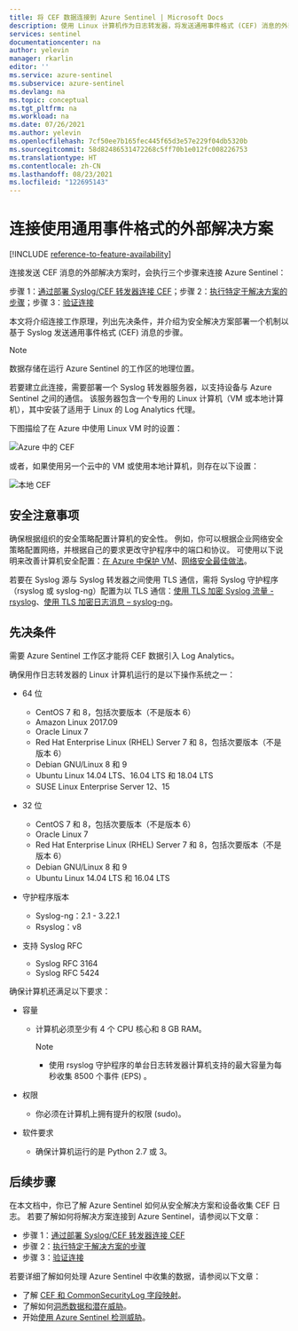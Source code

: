 ```yaml
---
title: 将 CEF 数据连接到 Azure Sentinel | Microsoft Docs
description: 使用 Linux 计算机作为日志转发器，将发送通用事件格式 (CEF) 消息的外部解决方案连接到 Azure Sentinel。
services: sentinel
documentationcenter: na
author: yelevin
manager: rkarlin
editor: ''
ms.service: azure-sentinel
ms.subservice: azure-sentinel
ms.devlang: na
ms.topic: conceptual
ms.tgt_pltfrm: na
ms.workload: na
ms.date: 07/26/2021
ms.author: yelevin
ms.openlocfilehash: 7cf50ee7b165fec445f65d3e57e229f04db5320b
ms.sourcegitcommit: 58d82486531472268c5ff70b1e012fc008226753
ms.translationtype: HT
ms.contentlocale: zh-CN
ms.lasthandoff: 08/23/2021
ms.locfileid: "122695143"
---
```

# <a name="connect-your-external-solution-using-common-event-format"></a>连接使用通用事件格式的外部解决方案

[!INCLUDE [reference-to-feature-availability](includes/reference-to-feature-availability.md)]

连接发送 CEF 消息的外部解决方案时，会执行三个步骤来连接 Azure Sentinel：

步骤 1：[通过部署 Syslog/CEF 转发器连接 CEF](connect-cef-agent.md)；步骤 2：[执行特定于解决方案的步骤](connect-cef-solution-config.md)；步骤 3：[验证连接](troubleshooting-cef-syslog.md#validate-cef-connectivity)

本文将介绍连接工作原理，列出先决条件，并介绍为安全解决方案部署一个机制以基于 Syslog 发送通用事件格式 (CEF) 消息的步骤。 

> [!NOTE] 
> 数据存储在运行 Azure Sentinel 的工作区的地理位置。

若要建立此连接，需要部署一个 Syslog 转发器服务器，以支持设备与 Azure Sentinel 之间的通信。  该服务器包含一个专用的 Linux 计算机（VM 或本地计算机），其中安装了适用于 Linux 的 Log Analytics 代理。 

下图描绘了在 Azure 中使用 Linux VM 时的设置：

 ![Azure 中的 CEF](./media/connect-cef/cef-syslog-azure.png)

或者，如果使用另一个云中的 VM 或使用本地计算机，则存在以下设置： 

 ![本地 CEF](./media/connect-cef/cef-syslog-onprem.png)

## <a name="security-considerations"></a>安全注意事项

确保根据组织的安全策略配置计算机的安全性。 例如，你可以根据企业网络安全策略配置网络，并根据自己的要求更改守护程序中的端口和协议。 可使用以下说明来改善计算机安全配置：[在 Azure 中保护 VM](../virtual-machines/security-policy.md)、[网络安全最佳做法](../security/fundamentals/network-best-practices.md)。

若要在 Syslog 源与 Syslog 转发器之间使用 TLS 通信，需将 Syslog 守护程序（rsyslog 或 syslog-ng）配置为以 TLS 通信：[使用 TLS 加密 Syslog 流量 - rsyslog](https://www.rsyslog.com/doc/v8-stable/tutorials/tls_cert_summary.html)、[使用 TLS 加密日志消息 – syslog-ng](https://support.oneidentity.com/technical-documents/syslog-ng-open-source-edition/3.22/administration-guide/60#TOPIC-1209298)。
 
## <a name="prerequisites"></a>先决条件

需要 Azure Sentinel 工作区才能将 CEF 数据引入 Log Analytics。

确保用作日志转发器的 Linux 计算机运行的是以下操作系统之一：

- 64 位
  - CentOS 7 和 8，包括次要版本（不是版本 6）
  - Amazon Linux 2017.09
  - Oracle Linux 7
  - Red Hat Enterprise Linux (RHEL) Server 7 和 8，包括次要版本（不是版本 6）
  - Debian GNU/Linux 8 和 9
  - Ubuntu Linux 14.04 LTS、16.04 LTS 和 18.04 LTS
  - SUSE Linux Enterprise Server 12、15

- 32 位
  - CentOS 7 和 8，包括次要版本（不是版本 6）
  - Oracle Linux 7
  - Red Hat Enterprise Linux (RHEL) Server 7 和 8，包括次要版本（不是版本 6）
  - Debian GNU/Linux 8 和 9
  - Ubuntu Linux 14.04 LTS 和 16.04 LTS
 
- 守护程序版本
  - Syslog-ng：2.1 - 3.22.1
  - Rsyslog：v8
  
- 支持 Syslog RFC
  - Syslog RFC 3164
  - Syslog RFC 5424
 
确保计算机还满足以下要求： 

- 容量
  - 计算机必须至少有 4 个 CPU 核心和 8 GB RAM。

    > [!NOTE]
    > - 使用 rsyslog 守护程序的单台日志转发器计算机支持的最大容量为每秒收集 8500 个事件 (EPS) 。

- 权限
  - 你必须在计算机上拥有提升的权限 (sudo)。 

- 软件要求
  - 确保计算机运行的是 Python 2.7 或 3。

## <a name="next-steps"></a>后续步骤

在本文档中，你已了解 Azure Sentinel 如何从安全解决方案和设备收集 CEF 日志。 若要了解如何将解决方案连接到 Azure Sentinel，请参阅以下文章：

- 步骤 1：[通过部署 Syslog/CEF 转发器连接 CEF](connect-cef-agent.md)
- 步骤 2：[执行特定于解决方案的步骤](connect-cef-solution-config.md)
- 步骤 3：[验证连接](troubleshooting-cef-syslog.md#validate-cef-connectivity)

若要详细了解如何处理 Azure Sentinel 中收集的数据，请参阅以下文章：

- 了解 [CEF 和 CommonSecurityLog 字段映射](cef-name-mapping.md)。
- 了解如何[洞悉数据和潜在威胁](get-visibility.md)。
- 开始[使用 Azure Sentinel 检测威胁](./detect-threats-built-in.md)。